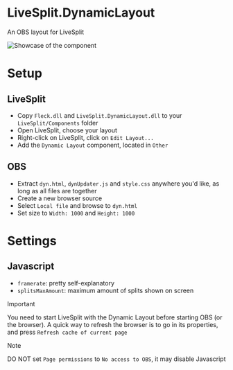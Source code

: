 # LiveSplit.DynamicLayout

An OBS layout for LiveSplit

![Showcase of the component](https://cdn.discordapp.com/attachments/916856242444570624/1137541813616525443/dynamiclayoutex.gif)

# Setup
## LiveSplit
- Copy `Fleck.dll` and `LiveSplit.DynamicLayout.dll` to your `LiveSplit/Components` folder
- Open LiveSplit, choose your layout
- Right-click on LiveSplit, click on `Edit Layout...`
- Add the `Dynamic Layout` component, located in `Other`
## OBS
- Extract `dyn.html`, `dynUpdater.js` and `style.css` anywhere you'd like, as long as all files are together 
- Create a new browser source
- Select `Local file` and browse to `dyn.html`
- Set size to `Width: 1000` and `Height: 1000`

# Settings
## Javascript
- `framerate`: pretty self-explanatory
- `splitsMaxAmount`: maximum amount of splits shown on screen

> [!IMPORTANT]
> You need to start LiveSplit with the Dynamic Layout before starting OBS (or the browser).
> A quick way to refresh the browser is to go in its properties, and press `Refresh cache of current page`

> [!NOTE]
> DO NOT set `Page permissions` to `No access to OBS`, it may disable Javascript
